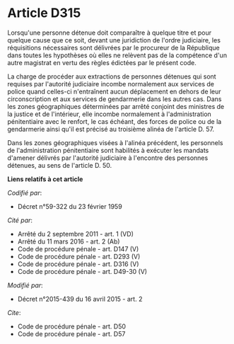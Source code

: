 # Article D315

Lorsqu'une personne détenue doit comparaître à quelque titre et pour quelque cause que ce soit, devant une juridiction de
l'ordre judiciaire, les réquisitions nécessaires sont délivrées par le procureur de la République dans toutes les hypothèses
où elles ne relèvent pas de la compétence d'un autre magistrat en vertu des règles édictées par le présent code. 

La charge de procéder aux extractions de personnes détenues qui sont requises par l'autorité judiciaire incombe normalement
aux services de police quand celles-ci n'entraînent aucun déplacement en dehors de leur circonscription et aux services de
gendarmerie dans les autres cas. Dans les zones géographiques déterminées par arrêté conjoint des ministres de la justice et
de l'intérieur, elle incombe normalement à l'administration pénitentiaire avec le renfort, le cas échéant, des forces de
police ou de la gendarmerie ainsi qu'il est précisé au troisième alinéa de l'article D. 57. 

Dans les zones géographiques visées à l'alinéa précédent, les personnels de l'administration pénitentiaire sont habilités à
exécuter les mandats d'amener délivrés par l'autorité judiciaire à l'encontre des personnes détenues, au sens de l'article D.
50.

**Liens relatifs à cet article**

_Codifié par_:

  - Décret n°59-322 du 23 février 1959

_Cité par_:

  - Arrêté du 2 septembre 2011 - art. 1 (VD)
  - Arrêté du 11 mars 2016 - art. 2 (Ab)
  - Code de procédure pénale - art. D147 (V)
  - Code de procédure pénale - art. D293 (V)
  - Code de procédure pénale - art. D316 (V)
  - Code de procédure pénale - art. D49-30 (V)

_Modifié par_:

  - Décret n°2015-439 du 16 avril 2015 - art. 2

_Cite_:

  - Code de procédure pénale - art. D50
  - Code de procédure pénale - art. D57
